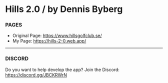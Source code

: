 # Hills 2.0 / by Dennis Byberg

### PAGES
- Original Page: https://www.hillsgolfclub.se/
- My Page: https://hills-2-0.web.app/
---
### DISCORD
Do you want to help develop the app? Join the Discord: https://discord.gg/JBCKRWrN

